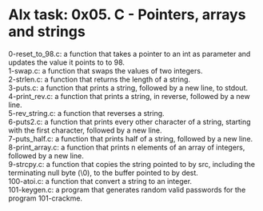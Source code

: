 # Alx task: 0x05. C - Pointers, arrays and strings

0-reset_to_98.c: a function that takes a pointer to an int as parameter and updates the value it points to to 98.  
1-swap.c: a function that swaps the values of two integers.  
2-strlen.c:  a function that returns the length of a string.  
3-puts.c: a function that prints a string, followed by a new line, to stdout.  
4-print_rev.c: a function that prints a string, in reverse, followed by a new line.  
5-rev_string.c: a function that reverses a string.   
6-puts2.c: a function that prints every other character of a string, starting with the first character, followed by a new line.  
7-puts_half.c: a function that prints half of a string, followed by a new line.  
8-print_array.c:  a function that prints n elements of an array of integers, followed by a new line.  
9-strcpy.c: a function that copies the string pointed to by src, including the terminating null byte (\0), to the buffer pointed to by dest.  
100-atoi.c: a function that convert a string to an integer.  
101-keygen.c:  a program that generates random valid passwords for the program 101-crackme.

